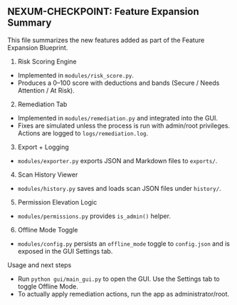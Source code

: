 ## NEXUM-CHECKPOINT: Feature Expansion Summary

This file summarizes the new features added as part of the Feature Expansion Blueprint.

1) Risk Scoring Engine

- Implemented in `modules/risk_score.py`.
- Produces a 0–100 score with deductions and bands (Secure / Needs Attention / At Risk).

2) Remediation Tab

- Implemented in `modules/remediation.py` and integrated into the GUI.
- Fixes are simulated unless the process is run with admin/root privileges. Actions are logged to `logs/remediation.log`.

3) Export + Logging

- `modules/exporter.py` exports JSON and Markdown files to `exports/`.

4) Scan History Viewer

- `modules/history.py` saves and loads scan JSON files under `history/`.

5) Permission Elevation Logic

- `modules/permissions.py` provides `is_admin()` helper.

6) Offline Mode Toggle

- `modules/config.py` persists an `offline_mode` toggle to `config.json` and is exposed in the GUI Settings tab.

Usage and next steps

- Run `python gui/main_gui.py` to open the GUI. Use the Settings tab to toggle Offline Mode.
- To actually apply remediation actions, run the app as administrator/root.
